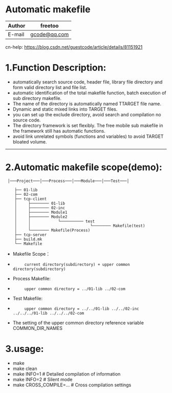 Automatic makefile
===========================
	
|Author|freetoo|
|---|---
|E-mail|gcode@qq.com

cn-help: https://blog.csdn.net/guestcode/article/details/81151921

# 1.Function Description:

* automatically search source code, header file, library file directory and form valid directory list and file list.
* automatic identification of the total makefile function, batch execution of sub directory makefile.
* The name of the directory is automatically named TTARGET file name.
* Dynamic and static mixed links into TARGET files.
* you can set up the exclude directory, avoid search and compilation no source code.
* The directory framework is set flexibly. The free mobile sub makefile in the framework still has automatic functions.
* avoid link unrelated symbols (functions and variables) to avoid TARGET bloated volume.
****

# 2.Automatic makefile scope(demo):
```
 │───Project───│───Process───│───Module───│───Test───│

	├── 01-lib
	├── 02-com
	├── tcp-client
	│     ├──────── 01-lib
	│     ├──────── 02-inc
	│     ├──────── Module1
	│     ├──────── Module2
	│     │            └────────── test
	│     │                          └──────── Makefile(test)
	│     └──────── Makefile(Process)
	├── tcp-server
	├── build.mk
	└── Makefile
```
* Makefile Scope：
*          current directory(subdirectory) + upper common directory(subdirectory)
* Process Makefile:
*          upper common directory = ../01-lib ../02-com
* Test Makefile:
*          upper common directory = ../../01-lib ../../02-inc ../../../01-lib ../../../02-com
* The setting of the upper common directory reference variable COMMON_DIR_NAMES

# 3.usage:
* make
* make clean
* make INFO=1                   # Detailed compilation of information
* make INFO=2                   # Silent mode
* make CROSS_COMPILE=...        # Cross compilation settings

